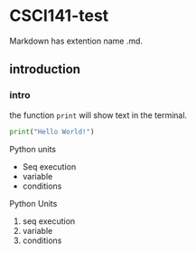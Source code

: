 # CSCI141-test

Markdown has extention name .md. 

## introduction

### intro 

the function `print` will show text in the terminal.

```python
print("Hello World!")
```

Python units
* Seq execution
* variable
* conditions

Python Units
1. seq execution
1. variable
1. conditions